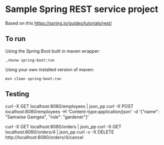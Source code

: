 # Sample Spring REST service project
Based on this https://spring.io/guides/tutorials/rest/

## To run
Using the Spring Boot built in maven wrapper:
```text
./mvnw spring-boot:run 
```

Using your own installed version of maven:
```text
mvn clean spring-boot:run
```

## Testing
curl -X GET localhost:8080/employees | json_pp
curl -X POST localhost:8080/employees -H 'Content-type:application/json' -d '{"name": "Samwise Gamgee", "role": "gardener"}'

curl -X GET localhost:8080/orders | json_pp 
curl -X GET localhost:8080/orders/4 | json_pp
curl -v -X DELETE http://localhost:8080/orders/4/cancel



